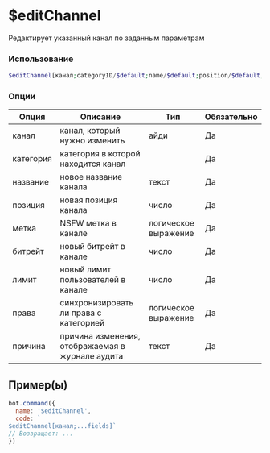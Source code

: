 # $editChannel
Редактирует указанный канал по заданным параметрам
### Использование
```php
$editChannel[канал;categoryID/$default;name/$default;position/$default;nsfw/$default (yes/no);bitrate/$default;userLimit/$default;syncPermission (yes/no);reason (optional)]
```

### Опции

| Опция | Описание | Тип | Обязательно |
|--------|-------------|------|----------|
| канал | канал, который нужно изменить | айди | Да | 
| категория | категория в которой находится канал |  | Да | 
| название | новое название канала | текст | Да | 
| позиция | новая позиция канала | число | Да | 
| метка | NSFW метка в канале | логическое выражение | Да | 
| битрейт | новый битрейт в канале | число | Да | 
| лимит | новый лимит пользователей в канале | число | Да | 
| права | синхронизировать ли права с категорией | логическое выражение | Да | 
| причина | причина изменения, отображаемая в журнале аудита | текст | Да | 

## Пример(ы)

```javascript
bot.command({
  name: '$editChannel',
  code: `
$editChannel[канал;...fields]`
// Возвращает: ...
})
```
